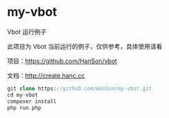 # my-vbot

Vbot 运行例子

此项目为 Vbot 当前运行的例子，仅供参考，具体使用请看

项目：https://github.com/HanSon/vbot

文档：http://create.hanc.cc

```php
git clone https://github.com/HanSon/my-vbot.git
cd my-vbot
composer install
php run.php
```
